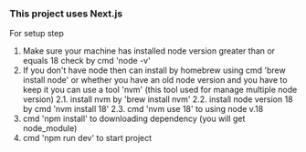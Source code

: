 ### This project uses Next.js ###
For setup step
1. Make sure your machine has installed node version greater than or equals 18
    check by cmd 'node -v'
2. If you don't have node then can install by homebrew using cmd
    'brew install node'
 or whether you have an old node version and you have to keep it you can use a tool 'nvm' (this tool used for manage multiple node version)
    2.1. install nvm by 'brew install nvm'
    2.2. install node version 18 by cmd 'nvm install 18'
    2.3. cmd 'nvm use 18' to using node v.18
3. cmd 'npm install' to downloading dependency (you will get node_module)
4. cmd 'npm run dev' to start project